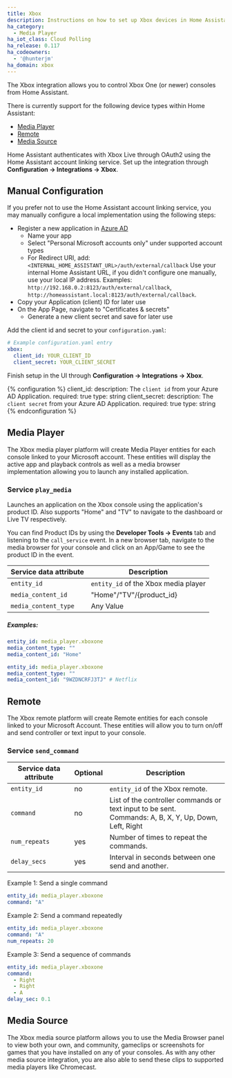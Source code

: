 ```yaml
---
title: Xbox
description: Instructions on how to set up Xbox devices in Home Assistant.
ha_category:
  - Media Player
ha_iot_class: Cloud Polling
ha_release: 0.117
ha_codeowners:
  - '@hunterjm'
ha_domain: xbox
---
```


The Xbox integration allows you to control Xbox One (or newer) consoles from Home Assistant.

There is currently support for the following device types within Home Assistant:

- [Media Player](#media-player)
- [Remote](#remote)
- [Media Source](#media-source)

Home Assistant authenticates with Xbox Live through OAuth2 using the Home Assistant account linking service. Set up the integration through **Configuration -> Integrations -> Xbox**.

## Manual Configuration

If you prefer not to use the Home Assistant account linking service, you may manually configure a local implementation using the following steps:

- Register a new application in [Azure AD](https://portal.azure.com/#blade/Microsoft_AAD_RegisteredApps/ApplicationsListBlade)
  - Name your app
  - Select "Personal Microsoft accounts only" under supported account types
  - For Redirect URI, add: `<INTERNAL_HOME_ASSISTANT_URL>/auth/external/callback`
  Use your internal Home Assistant URL, if you didn't configure one manually, use your local IP address. Examples: `http://192.168.0.2:8123/auth/external/callback`, `http://homeassistant.local:8123/auth/external/callback`.
- Copy your Application (client) ID for later use
- On the App Page, navigate to "Certificates & secrets"
  - Generate a new client secret and save for later use

Add the client id and secret to your `configuration.yaml`:

```yaml
# Example configuration.yaml entry
xbox:
  client_id: YOUR_CLIENT_ID
  client_secret: YOUR_CLIENT_SECRET
```

Finish setup in the UI through **Configuration -> Integrations -> Xbox**.

{% configuration %}
client_id:
  description: The `client id` from your Azure AD Application.
  required: true
  type: string
client_secret:
  description: The `client secret` from your Azure AD Application.
  required: true
  type: string
{% endconfiguration %}

## Media Player

The Xbox media player platform will create Media Player entities for each console linked to your Microsoft account. These entities will display the active app and playback controls as well as a media browser implementation allowing you to launch any installed application.

### Service `play_media`

Launches an application on the Xbox console using the application's product ID. Also supports "Home" and "TV" to navigate to the dashboard or Live TV respectively.

You can find Product IDs by using the **Developer Tools -> Events** tab and listening to the `call_service` event. In a new browser tab, navigate to the media browser for your console and click on an App/Game to see the product ID in the event.

| Service data attribute | Description                           |
| ---------------------- | --------------------------------------|
| `entity_id`            | `entity_id` of the Xbox media player  |
| `media_content_id`   | "Home"/"TV"/{product_id}                |
| `media_content_type` | Any Value                               |

##### Examples:

```yaml
entity_id: media_player.xboxone
media_content_type: ""
media_content_id: "Home"
```

```yaml
entity_id: media_player.xboxone
media_content_type: ""
media_content_id: "9WZDNCRFJ3TJ" # Netflix
```

## Remote

The Xbox remote platform will create Remote entities for each console linked to your Microsoft Account. These entities will allow you to turn on/off and send controller or text input to your console.

### Service `send_command`

| Service data attribute | Optional | Description                                                            |
| ---------------------- | -------- | ---------------------------------------------------------------------- |
| `entity_id`            | no       | `entity_id` of the Xbox remote.                                                      |
| `command`              | no       | List of the controller commands or text input to be sent.<br />Commands: A, B, X, Y, Up, Down, Left, Right |
| `num_repeats`          | yes      | Number of times to repeat the commands.                                |
| `delay_secs`           | yes      | Interval in seconds between one send and another.                      |

Example 1: Send a single command

```yaml
entity_id: media_player.xboxone
command: "A"
```

Example 2: Send a command repeatedly

```yaml
entity_id: media_player.xboxone
command: "A"
num_repeats: 20
```

Example 3: Send a sequence of commands

```yaml
entity_id: media_player.xboxone
command:
  - Right
  - Right
  - A
delay_sec: 0.1
```

## Media Source

The Xbox media source platform allows you to use the Media Browser panel to view both your own, and community, gameclips or screenshots for games that you have installed on any of your consoles. As with any other media source integration, you are also able to send these clips to supported media players like Chromecast.
